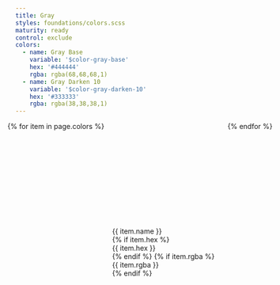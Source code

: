 ```yaml
---
title: Gray
styles: foundations/colors.scss
maturity: ready
control: exclude
colors:
  - name: Gray Base
    variable: '$color-gray-base'
    hex: '#444444'
    rgba: rgba(68,68,68,1)
  - name: Gray Darken 10
    variable: '$color-gray-darken-10'
    hex: '#333333'
    rgba: rgba(38,38,38,1)
---
```

<style>
.set {
  display: flex;
  flex-wrap: wrap;
  margin: 0 -1rem;
  margin-top: 0;
  padding: 0;
  list-style: none;
}
li {
  flex: 1 0 20%;
  margin: 1rem;
}
.color {
  width: 100%;
  min-width: 160px;
  height: 180px;
  color: white;
  margin-bottom: 1rem;
  box-sizing: border-box;
}

.color-variant {
  width: 100%;
  min-width: 160px;
  height: 180px;
  color: white;
  margin-bottom: 1rem;
}

p {
  margin: 0;
}
</style>
<ul class="set">
{% for item in page.colors %}
  <li>
    <div class="color" style="background:{{ item.hex }}"></div>
    <p>{{ item.name }}</p>
    {% if item.hex %}<p>{{ item.hex }}</p>{% endif %}
    {% if item.rgba %}<p>{{ item.rgba }}</p>{% endif %}
  </li>
{% endfor %}
</ul>
